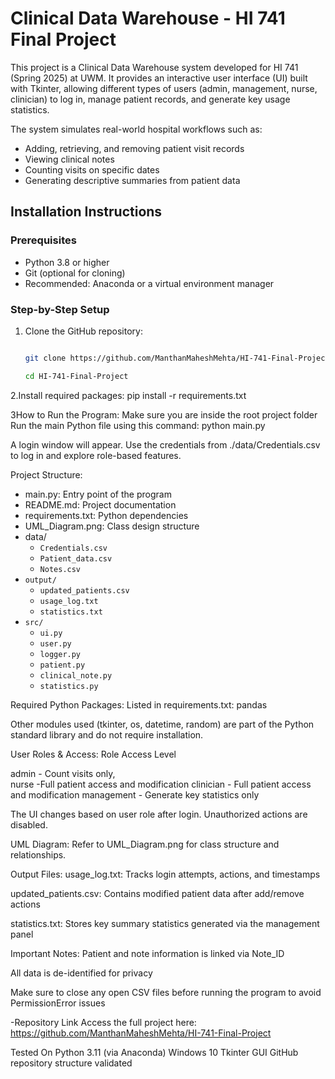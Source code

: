 #  Clinical Data Warehouse - HI 741 Final Project
This project is a Clinical Data Warehouse system developed for HI 741 (Spring 2025) at UWM. It provides an interactive user interface (UI) built with Tkinter, allowing different types of users (admin, management, nurse, clinician) to log in, manage patient records, and generate key usage statistics.

The system simulates real-world hospital workflows such as:
- Adding, retrieving, and removing patient visit records
- Viewing clinical notes
- Counting visits on specific dates
- Generating descriptive summaries from patient data

##  Installation Instructions

###  Prerequisites

- Python 3.8 or higher  
- Git (optional for cloning)
- Recommended: Anaconda or a virtual environment manager

### Step-by-Step Setup

1. Clone the GitHub repository:
   ```bash

   git clone https://github.com/ManthanMaheshMehta/HI-741-Final-Project
   
   cd HI-741-Final-Project
   
2.Install required packages:
pip install -r requirements.txt

3How to Run the Program:
Make sure you are inside the root project folder
Run the main Python file using this command:
python main.py

A login window will appear. Use the credentials from ./data/Credentials.csv to log in and explore role-based features.

 Project Structure:
 - main.py: Entry point of the program
- README.md: Project documentation
- requirements.txt: Python dependencies
- UML_Diagram.png: Class design structure
- data/
  - `Credentials.csv`
  - `Patient_data.csv`
  - `Notes.csv`
- `output/`
  - `updated_patients.csv`
  - `usage_log.txt`
  - `statistics.txt`
- `src/`
  - `ui.py`
  - `user.py`
  - `logger.py`
  - `patient.py`
  - `clinical_note.py`
  - `statistics.py`

Required Python Packages:
Listed in requirements.txt:
pandas

Other modules used (tkinter, os, datetime, random) are part of the Python standard library and do not require installation.

User Roles & Access:
 Role            Access Level                        

 admin         - Count visits only,                    
 nurse         -Full patient access and modification 
 clinician     - Full patient access and modification 
 management    - Generate key statistics only         

The UI changes based on user role after login. Unauthorized actions are disabled.

UML Diagram:
Refer to UML_Diagram.png for class structure and relationships.

Output Files:
usage_log.txt: Tracks login attempts, actions, and timestamps

updated_patients.csv: Contains modified patient data after add/remove actions

statistics.txt: Stores key summary statistics generated via the management panel

 Important Notes:
 Patient and note information is linked via Note_ID

All data is de-identified for privacy

Make sure to close any open CSV files before running the program to avoid PermissionError issues

 -Repository Link
Access the full project here:
https://github.com/ManthanMaheshMehta/HI-741-Final-Project

Tested On
Python 3.11 (via Anaconda)
Windows 10
Tkinter GUI
GitHub repository structure validated

